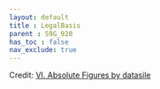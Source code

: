 ```yaml
---
layout: default
title : LegalBasis
parent : 59G_920
has_toc : false
nav_exclude: true
--- 
```

<div id="observablehq-content-0e69f2aa"></div>
<div id="observablehq-text1-0e69f2aa"></div>
<div id="observablehq-TitleB-0e69f2aa"></div>
<div id="observablehq-TitleB1-0e69f2aa"></div>
<div id="observablehq-text2-0e69f2aa"></div>
<div id="observablehq-viewof-origines-0e69f2aa"></div>
<div id="observablehq-viewof-annee_min2-0e69f2aa"></div>
<div id="observablehq-viewof-dataSelector-0e69f2aa"></div>
<div id="observablehq-map1-0e69f2aa"></div>
<div id="observablehq-text3-0e69f2aa"></div>
<div id="observablehq-viewof-origines1-0e69f2aa"></div>
<div id="observablehq-viewof-dataSelector1-0e69f2aa"></div>
<div id="observablehq-graph1-0e69f2aa"></div>
<div id="observablehq-titleB2-0e69f2aa"></div>
<div id="observablehq-text4-0e69f2aa"></div>
<div id="observablehq-viewof-origines2-0e69f2aa"></div>
<div id="observablehq-viewof-annee_min-0e69f2aa"></div>
<div id="observablehq-viewof-dataSelector2-0e69f2aa"></div>
<div id="observablehq-map2-0e69f2aa"></div>
<div id="observablehq-viewof-origines3-0e69f2aa"></div>
<div id="observablehq-viewof-dataSelector3-0e69f2aa"></div>
<p>Credit: <a href="https://observablehq.com/d/61e040b4418144db"> VI. Absolute Figures by datasile</a></p>

<link rel="stylesheet" href="https://cdn.jsdelivr.net/npm/@observablehq/inspector@5/dist/inspector.css">
<script type="module">
import {Runtime, Inspector} from "https://cdn.jsdelivr.net/npm/@observablehq/runtime@5/dist/runtime.js";
import define from "https://api.observablehq.com/d/61e040b4418144db.js?v=4";
new Runtime().module(define, name => {
  if (name === "content") return new Inspector(document.querySelector("#observablehq-content-0e69f2aa"));
  if (name === "text1") return new Inspector(document.querySelector("#observablehq-text1-0e69f2aa"));
  if (name === "TitleB") return new Inspector(document.querySelector("#observablehq-TitleB-0e69f2aa"));
  if (name === "TitleB1") return new Inspector(document.querySelector("#observablehq-TitleB1-0e69f2aa"));
  if (name === "text2") return new Inspector(document.querySelector("#observablehq-text2-0e69f2aa"));
  if (name === "viewof origines") return new Inspector(document.querySelector("#observablehq-viewof-origines-0e69f2aa"));
  if (name === "viewof annee_min2") return new Inspector(document.querySelector("#observablehq-viewof-annee_min2-0e69f2aa"));
  if (name === "viewof dataSelector") return new Inspector(document.querySelector("#observablehq-viewof-dataSelector-0e69f2aa"));
  if (name === "map1") return new Inspector(document.querySelector("#observablehq-map1-0e69f2aa"));
  if (name === "text3") return new Inspector(document.querySelector("#observablehq-text3-0e69f2aa"));
  if (name === "viewof origines1") return new Inspector(document.querySelector("#observablehq-viewof-origines1-0e69f2aa"));
  if (name === "viewof dataSelector1") return new Inspector(document.querySelector("#observablehq-viewof-dataSelector1-0e69f2aa"));
  if (name === "graph1") return new Inspector(document.querySelector("#observablehq-graph1-0e69f2aa"));
  if (name === "titleB2") return new Inspector(document.querySelector("#observablehq-titleB2-0e69f2aa"));
  if (name === "text4") return new Inspector(document.querySelector("#observablehq-text4-0e69f2aa"));
  if (name === "viewof origines2") return new Inspector(document.querySelector("#observablehq-viewof-origines2-0e69f2aa"));
  if (name === "viewof annee_min") return new Inspector(document.querySelector("#observablehq-viewof-annee_min-0e69f2aa"));
  if (name === "viewof dataSelector2") return new Inspector(document.querySelector("#observablehq-viewof-dataSelector2-0e69f2aa"));
  if (name === "map2") return new Inspector(document.querySelector("#observablehq-map2-0e69f2aa"));
  if (name === "viewof origines3") return new Inspector(document.querySelector("#observablehq-viewof-origines3-0e69f2aa"));
  if (name === "viewof dataSelector3") return new Inspector(document.querySelector("#observablehq-viewof-dataSelector3-0e69f2aa"));
  return ["RequestsO","AnswersO","TransfersO","selectedData","maxDataValue","selectedDataValue","filteredByGeo1","origines1Label","top10PartnersForGeo1","filteredDataForTop101","maxCount","dataSelector1Label","selectedDataValue1","selectedData1","AnswersI","RequestsI","TransfersI","selectedData2","maxDataValue2","selectedDataValue2","filteredByGeo3","origines3Label","top10PartnersForGeo3","filteredDataForTop103","maxCount3","dataSelector3Label","selectedDataValue3","selectedData3"].includes(name);
});
</script>
